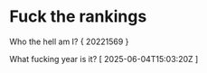 # Fuck the rankings

Who the hell am I?
{ 20221569 }

What fucking year is it?
[ 2025-06-04T15:03:20Z ]
